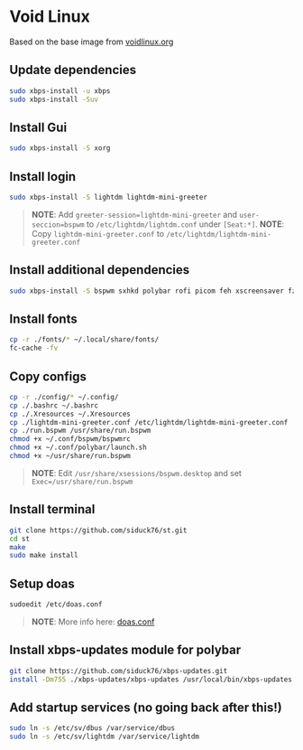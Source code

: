 # Void Linux

Based on the base image from [voidlinux.org](https://voidlinux.org/)

## Update dependencies

```sh
sudo xbps-install -u xbps
sudo xbps-install -Suv
```

## Install Gui

```sh
sudo xbps-install -S xorg
```

## Install login

```sh
sudo xbps-install -S lightdm lightdm-mini-greeter
```

> **NOTE**: Add `greeter-session=lightdm-mini-greeter` and `user-seccion=bspwm` to `/etc/lightdm/lightdm.conf` under `[Seat:*]`.
> **NOTE**: Copy `lightdm-mini-greeter.conf` to `/etc/lightdm/lightdm-mini-greeter.conf`


## Install additional dependencies

```sh
sudo xbps-install -S bspwm sxhkd polybar rofi picom feh xscreensaver fzf curl neovim xbacklight alsa-utils opendoas git pkg-config make gcc font-awesome5
```

## Install fonts

```sh
cp -r ./fonts/* ~/.local/share/fonts/
fc-cache -fv
```

## Copy configs

```sh
cp -r ./config/* ~/.config/
cp ./.bashrc ~/.bashrc
cp ./.Xresources ~/.Xresources
cp ./lightdm-mini-greeter.conf /etc/lightdm/lightdm-mini-greeter.conf
cp ./run.bspwm /usr/share/run.bspwm
chmod +x ~/.conf/bspwm/bspwmrc
chmod +x ~/.conf/polybar/launch.sh
chmod +x ~/usr/share/run.bspwm
```

> **NOTE**: Edit `/usr/share/xsessions/bspwm.desktop` and set `Exec=/usr/share/run.bspwm`

## Install terminal

```sh
git clone https://github.com/siduck76/st.git
cd st
make
sudo make install
```

## Setup doas

```sh
sudoedit /etc/doas.conf
```

> **NOTE**: More info here: [doas.conf](https://man.openbsd.org/doas.conf.5)

## Install xbps-updates module for polybar

```sh
git clone https://github.com/siduck76/xbps-updates.git
install -Dm755 ./xbps-updates/xbps-updates /usr/local/bin/xbps-updates
```

## Add startup services (no going back after this!)

```sh
sudo ln -s /etc/sv/dbus /var/service/dbus
sudo ln -s /etc/sv/lightdm /var/service/lightdm
```
